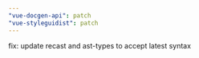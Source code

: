 ```yaml
---
"vue-docgen-api": patch
"vue-styleguidist": patch
---
```


fix: update recast and ast-types to accept latest syntax
